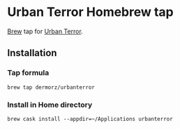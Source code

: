 # Urban Terror Homebrew tap

[Brew](https://brew.sh) tap for [Urban Terror](https://www.urbanterror.info/).

## Installation
### Tap formula
```
brew tap dermorz/urbanterror
```

### Install in Home directory
```
brew cask install --appdir=~/Applications urbanterror
```
